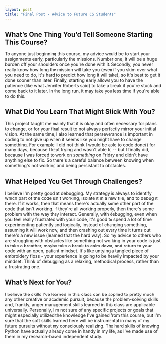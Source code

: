 ```yaml
---
layout: post
title: "Final Post - Advice to Future CS Students"
---
```


## What’s One Thing You’d Tell Someone Starting This Course?

To anyone just beginning this course, my advice would be to start your assignments early, particularly the missions. Number one, it will be a huge burden off your shoulders once you're done with it. Secondly, you never really know how long the mission will take you (even if you skim over what you need to do, it's hard to predict how long it will take), so it's best to get it done sooner than later. Finally, starting early allows you to have the patience (like what Jennifer Roberts said) to take a break if you're stuck and come back to it later. In the long run, it may take you less time if you're able to do this.

## What Did You Learn That Might Stick With You?

This project taught me mainly that it is okay and often necessary for plans to change, or for your final result to not always perfectly mirror your initial vision. At the same time, I also learned that perseverance is important in coding to not give up when it seems like you might have to change something. For example, I did not think I would be able to code done() for many days, because I kept trying and wasn't able to -- but I finally did, because I was forced to work on *something* on Friday and didn't have anything else to fix. So there's a careful balance between knowing when something's not working and being persistant to obstacles.

## What Helped You Get Through Challenges?

I believe I'm pretty good at debugging. My strategy is always to identify which part of the code isn't working, isolate it in a new file, and to debug it there. If it works, then that means there's actually some other part of the code that isn't working. If they're all working properly, then there's some problem with the way they interact. Generally, with debugging, even when you feel really frustrated with your code, it's good to spend a lot of time experimenting patiently and logically, instead of changing something, assuming it will work now, and then crashing out every time it turns out there's a new issue (learned that the hard way). So my advice to others who are struggling with obstacles like something not working in your code is just to take a breather, maybe take a break to calm down, and return to your code with an open, patient mindset. It's like untying a tangled piece of embroidery floss - your experience is going to be heavily impacted by your mindset. Think of debugging as a relaxing, methodical process, rather than a frustrating one.

## What’s Next for You?

I believe the skills I've learned in this class can be applied to pretty much any other creative or academic pursuit, because the problem-solving skills and, frankly, anger management skills learned in this class are applicable universally. Personally, I'm not sure of any specific projects or goals that might especially utilized the knowledge I've gained from this course, but I'm sure that the soft skills learned here will be instrumental in many of my future pursuits without my consciously realizing. The hard skills of knowing Python have actually already come in handy in my life, as I've made use of them in my research-based independent study.
